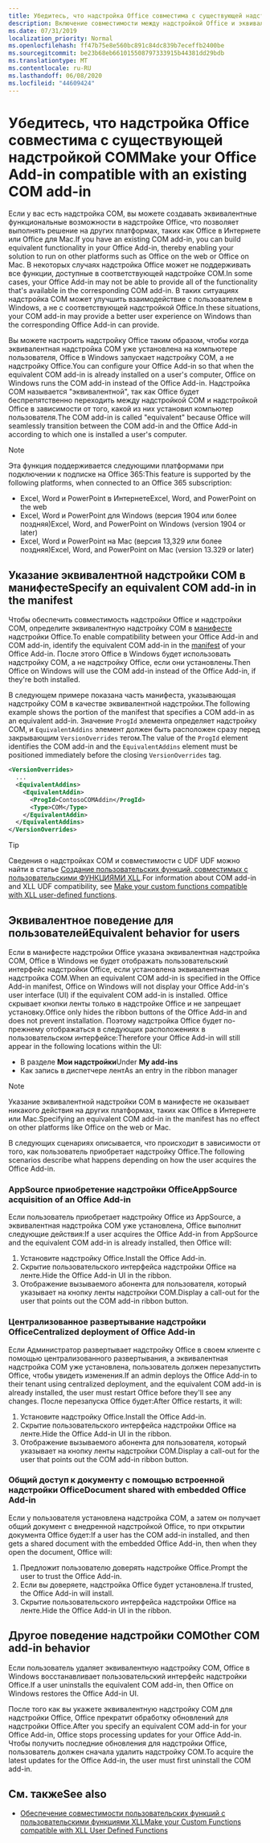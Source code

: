 ```yaml
---
title: Убедитесь, что надстройка Office совместима с существующей надстройкой COM
description: Включение совместимости между надстройкой Office и эквивалентной надстройкой COM
ms.date: 07/31/2019
localization_priority: Normal
ms.openlocfilehash: ff47b75e8e560bc891c84dc839b7eceffb2400be
ms.sourcegitcommit: be23b68eb661015508797333915b44381dd29bdb
ms.translationtype: MT
ms.contentlocale: ru-RU
ms.lasthandoff: 06/08/2020
ms.locfileid: "44609424"
---
```

# <a name="make-your-office-add-in-compatible-with-an-existing-com-add-in"></a><span data-ttu-id="13a71-103">Убедитесь, что надстройка Office совместима с существующей надстройкой COM</span><span class="sxs-lookup"><span data-stu-id="13a71-103">Make your Office Add-in compatible with an existing COM add-in</span></span>

<span data-ttu-id="13a71-104">Если у вас есть надстройка COM, вы можете создавать эквивалентные функциональные возможности в надстройке Office, что позволяет выполнять решение на других платформах, таких как Office в Интернете или Office для Mac.</span><span class="sxs-lookup"><span data-stu-id="13a71-104">If you have an existing COM add-in, you can build equivalent functionality in your Office Add-in, thereby enabling your solution to run on other platforms such as Office on the web or Office on Mac.</span></span> <span data-ttu-id="13a71-105">В некоторых случаях надстройка Office может не поддерживать все функции, доступные в соответствующей надстройке COM.</span><span class="sxs-lookup"><span data-stu-id="13a71-105">In some cases, your Office Add-in may not be able to provide all of the functionality that's available in the corresponding COM add-in.</span></span> <span data-ttu-id="13a71-106">В таких ситуациях надстройка COM может улучшить взаимодействие с пользователем в Windows, а не с соответствующей надстройкой Office.</span><span class="sxs-lookup"><span data-stu-id="13a71-106">In these situations, your COM add-in may provide a better user experience on Windows than the corresponding Office Add-in can provide.</span></span>

<span data-ttu-id="13a71-107">Вы можете настроить надстройку Office таким образом, чтобы когда эквивалентная надстройка COM уже установлена на компьютере пользователя, Office в Windows запускает надстройку COM, а не надстройку Office.</span><span class="sxs-lookup"><span data-stu-id="13a71-107">You can configure your Office Add-in so that when the equivalent COM add-in is already installed on a user's computer, Office on Windows runs the COM add-in instead of the Office Add-in.</span></span> <span data-ttu-id="13a71-108">Надстройка COM называется "эквивалентной", так как Office будет беспрепятственно переходить между надстройкой COM и надстройкой Office в зависимости от того, какой из них установил компьютер пользователя.</span><span class="sxs-lookup"><span data-stu-id="13a71-108">The COM add-in is called "equivalent" because Office will seamlessly transition between the COM add-in and the Office Add-in according to which one is installed a user's computer.</span></span>

> [!NOTE]
> <span data-ttu-id="13a71-109">Эта функция поддерживается следующими платформами при подключении к подписке на Office 365:</span><span class="sxs-lookup"><span data-stu-id="13a71-109">This feature is supported by the following platforms, when connected to an Office 365 subscription:</span></span>
> - <span data-ttu-id="13a71-110">Excel, Word и PowerPoint в Интернете</span><span class="sxs-lookup"><span data-stu-id="13a71-110">Excel, Word, and PowerPoint on the web</span></span>
> - <span data-ttu-id="13a71-111">Excel, Word и PowerPoint для Windows (версия 1904 или более поздняя)</span><span class="sxs-lookup"><span data-stu-id="13a71-111">Excel, Word, and PowerPoint on Windows (version 1904 or later)</span></span>
> - <span data-ttu-id="13a71-112">Excel, Word и PowerPoint на Mac (версия 13,329 или более поздняя)</span><span class="sxs-lookup"><span data-stu-id="13a71-112">Excel, Word, and PowerPoint on Mac (version 13.329 or later)</span></span>

## <a name="specify-an-equivalent-com-add-in-in-the-manifest"></a><span data-ttu-id="13a71-113">Указание эквивалентной надстройки COM в манифесте</span><span class="sxs-lookup"><span data-stu-id="13a71-113">Specify an equivalent COM add-in in the manifest</span></span>

<span data-ttu-id="13a71-114">Чтобы обеспечить совместимость надстройки Office и надстройки COM, определите эквивалентную надстройку COM в [манифесте](add-in-manifests.md) надстройки Office.</span><span class="sxs-lookup"><span data-stu-id="13a71-114">To enable compatibility between your Office Add-in and COM add-in, identify the equivalent COM add-in in the [manifest](add-in-manifests.md) of your Office Add-in.</span></span> <span data-ttu-id="13a71-115">После этого Office в Windows будет использовать надстройку COM, а не надстройку Office, если они установлены.</span><span class="sxs-lookup"><span data-stu-id="13a71-115">Then Office on Windows will use the COM add-in instead of the Office Add-in, if they're both installed.</span></span>

<span data-ttu-id="13a71-116">В следующем примере показана часть манифеста, указывающая надстройку COM в качестве эквивалентной надстройки.</span><span class="sxs-lookup"><span data-stu-id="13a71-116">The following example shows the portion of the manifest that specifies a COM add-in as an equivalent add-in.</span></span> <span data-ttu-id="13a71-117">Значение `ProgId` элемента определяет надстройку COM, и `EquivalentAddins` элемент должен быть расположен сразу перед закрывающим `VersionOverrides` тегом.</span><span class="sxs-lookup"><span data-stu-id="13a71-117">The value of the `ProgId` element identifies the COM add-in and the `EquivalentAddins` element must be positioned immediately before the closing `VersionOverrides` tag.</span></span>

```xml
<VersionOverrides>
  ...
  <EquivalentAddins>
    <EquivalentAddin>
      <ProgId>ContosoCOMAddin</ProgId>
      <Type>COM</Type>
    </EquivalentAddin>
  </EquivalentAddins>
</VersionOverrides>
```

> [!TIP]
> <span data-ttu-id="13a71-118">Сведения о надстройках COM и совместимости с UDF UDF можно найти в статье [Создание пользовательских функций, совместимых с пользовательскими ФУНКЦИЯМИ XLL](../excel/make-custom-functions-compatible-with-xll-udf.md).</span><span class="sxs-lookup"><span data-stu-id="13a71-118">For information about COM add-in and XLL UDF compatibility, see [Make your custom functions compatible with XLL user-defined functions](../excel/make-custom-functions-compatible-with-xll-udf.md).</span></span>

## <a name="equivalent-behavior-for-users"></a><span data-ttu-id="13a71-119">Эквивалентное поведение для пользователей</span><span class="sxs-lookup"><span data-stu-id="13a71-119">Equivalent behavior for users</span></span>

<span data-ttu-id="13a71-120">Если в манифесте надстройки Office указана эквивалентная надстройка COM, Office в Windows не будет отображать пользовательский интерфейс надстройки Office, если установлена эквивалентная надстройка COM.</span><span class="sxs-lookup"><span data-stu-id="13a71-120">When an equivalent COM add-in is specified in the Office Add-in manifest, Office on Windows will not display your Office Add-in's user interface (UI) if the equivalent COM add-in is installed.</span></span> <span data-ttu-id="13a71-121">Office скрывает кнопки ленты только в надстройке Office и не запрещает установку.</span><span class="sxs-lookup"><span data-stu-id="13a71-121">Office only hides the ribbon buttons of the Office Add-in and does not prevent installation.</span></span> <span data-ttu-id="13a71-122">Поэтому надстройка Office будет по-прежнему отображаться в следующих расположениях в пользовательском интерфейсе:</span><span class="sxs-lookup"><span data-stu-id="13a71-122">Therefore your Office Add-in will still appear in the following locations within the UI:</span></span>

- <span data-ttu-id="13a71-123">В разделе **Мои надстройки**</span><span class="sxs-lookup"><span data-stu-id="13a71-123">Under **My add-ins**</span></span>
- <span data-ttu-id="13a71-124">Как запись в диспетчере лент</span><span class="sxs-lookup"><span data-stu-id="13a71-124">As an entry in the ribbon manager</span></span>

> [!NOTE]
> <span data-ttu-id="13a71-125">Указание эквивалентной надстройки COM в манифесте не оказывает никакого действия на других платформах, таких как Office в Интернете или Mac.</span><span class="sxs-lookup"><span data-stu-id="13a71-125">Specifying an equivalent COM add-in in the manifest has no effect on other platforms like Office on the web or Mac.</span></span>

<span data-ttu-id="13a71-126">В следующих сценариях описывается, что происходит в зависимости от того, как пользователь приобретает надстройку Office.</span><span class="sxs-lookup"><span data-stu-id="13a71-126">The following scenarios describe what happens depending on how the user acquires the Office Add-in.</span></span>

### <a name="appsource-acquisition-of-an-office-add-in"></a><span data-ttu-id="13a71-127">AppSource приобретение надстройки Office</span><span class="sxs-lookup"><span data-stu-id="13a71-127">AppSource acquisition of an Office Add-in</span></span>

<span data-ttu-id="13a71-128">Если пользователь приобретает надстройку Office из AppSource, а эквивалентная надстройка COM уже установлена, Office выполнит следующие действия:</span><span class="sxs-lookup"><span data-stu-id="13a71-128">If a user acquires the Office Add-in from AppSource and the equivalent COM add-in is already installed, then Office will:</span></span>

1. <span data-ttu-id="13a71-129">Установите надстройку Office.</span><span class="sxs-lookup"><span data-stu-id="13a71-129">Install the Office Add-in.</span></span>
2. <span data-ttu-id="13a71-130">Скрытие пользовательского интерфейса надстройки Office на ленте.</span><span class="sxs-lookup"><span data-stu-id="13a71-130">Hide the Office Add-in UI in the ribbon.</span></span>
3. <span data-ttu-id="13a71-131">Отображение вызываемого абонента для пользователя, который указывает на кнопку ленты надстройки COM.</span><span class="sxs-lookup"><span data-stu-id="13a71-131">Display a call-out for the user that points out the COM add-in ribbon button.</span></span>

### <a name="centralized-deployment-of-office-add-in"></a><span data-ttu-id="13a71-132">Централизованное развертывание надстройки Office</span><span class="sxs-lookup"><span data-stu-id="13a71-132">Centralized deployment of Office Add-in</span></span>

<span data-ttu-id="13a71-133">Если Администратор развертывает надстройку Office в своем клиенте с помощью централизованного развертывания, а эквивалентная надстройка COM уже установлена, пользователь должен перезапустить Office, чтобы увидеть изменения.</span><span class="sxs-lookup"><span data-stu-id="13a71-133">If an admin deploys the Office Add-in to their tenant using centralized deployment, and the equivalent COM add-in is already installed, the user must restart Office before they'll see any changes.</span></span> <span data-ttu-id="13a71-134">После перезапуска Office будет:</span><span class="sxs-lookup"><span data-stu-id="13a71-134">After Office restarts, it will:</span></span>

1. <span data-ttu-id="13a71-135">Установите надстройку Office.</span><span class="sxs-lookup"><span data-stu-id="13a71-135">Install the Office Add-in.</span></span>
2. <span data-ttu-id="13a71-136">Скрытие пользовательского интерфейса надстройки Office на ленте.</span><span class="sxs-lookup"><span data-stu-id="13a71-136">Hide the Office Add-in UI in the ribbon.</span></span>
3. <span data-ttu-id="13a71-137">Отображение вызываемого абонента для пользователя, который указывает на кнопку ленты надстройки COM.</span><span class="sxs-lookup"><span data-stu-id="13a71-137">Display a call-out for the user that points out the COM add-in ribbon button.</span></span>

### <a name="document-shared-with-embedded-office-add-in"></a><span data-ttu-id="13a71-138">Общий доступ к документу с помощью встроенной надстройки Office</span><span class="sxs-lookup"><span data-stu-id="13a71-138">Document shared with embedded Office Add-in</span></span>

<span data-ttu-id="13a71-139">Если у пользователя установлена надстройка COM, а затем он получает общий документ с внедренной надстройкой Office, то при открытии документа Office будет:</span><span class="sxs-lookup"><span data-stu-id="13a71-139">If a user has the COM add-in installed, and then gets a shared document with the embedded Office Add-in, then when they open the document, Office will:</span></span>

1. <span data-ttu-id="13a71-140">Предложит пользователю доверять надстройке Office.</span><span class="sxs-lookup"><span data-stu-id="13a71-140">Prompt the user to trust the Office Add-in.</span></span>
2. <span data-ttu-id="13a71-141">Если вы доверяете, надстройка Office будет установлена.</span><span class="sxs-lookup"><span data-stu-id="13a71-141">If trusted, the Office Add-in will install.</span></span>
3. <span data-ttu-id="13a71-142">Скрытие пользовательского интерфейса надстройки Office на ленте.</span><span class="sxs-lookup"><span data-stu-id="13a71-142">Hide the Office Add-in UI in the ribbon.</span></span>

## <a name="other-com-add-in-behavior"></a><span data-ttu-id="13a71-143">Другое поведение надстройки COM</span><span class="sxs-lookup"><span data-stu-id="13a71-143">Other COM add-in behavior</span></span>

<span data-ttu-id="13a71-144">Если пользователь удаляет эквивалентную надстройку COM, Office в Windows восстанавливает пользовательский интерфейс надстройки Office.</span><span class="sxs-lookup"><span data-stu-id="13a71-144">If a user uninstalls the equivalent COM add-in, then Office on Windows restores the Office Add-in UI.</span></span>

<span data-ttu-id="13a71-145">После того как вы укажете эквивалентную надстройку COM для надстройки Office, Office прекратит обработку обновлений для надстройки Office.</span><span class="sxs-lookup"><span data-stu-id="13a71-145">After you specify an equivalent COM add-in for your Office Add-in, Office stops processing updates for your Office Add-in.</span></span> <span data-ttu-id="13a71-146">Чтобы получить последние обновления для надстройки Office, пользователь должен сначала удалить надстройку COM.</span><span class="sxs-lookup"><span data-stu-id="13a71-146">To acquire the latest updates for the Office Add-in, the user must first uninstall the COM add-in.</span></span>

## <a name="see-also"></a><span data-ttu-id="13a71-147">См. также</span><span class="sxs-lookup"><span data-stu-id="13a71-147">See also</span></span>

- [<span data-ttu-id="13a71-148">Обеспечение совместимости пользовательских функций с пользовательскими функциями XLL</span><span class="sxs-lookup"><span data-stu-id="13a71-148">Make your Custom Functions compatible with XLL User Defined Functions</span></span>](../excel/make-custom-functions-compatible-with-xll-udf.md)
